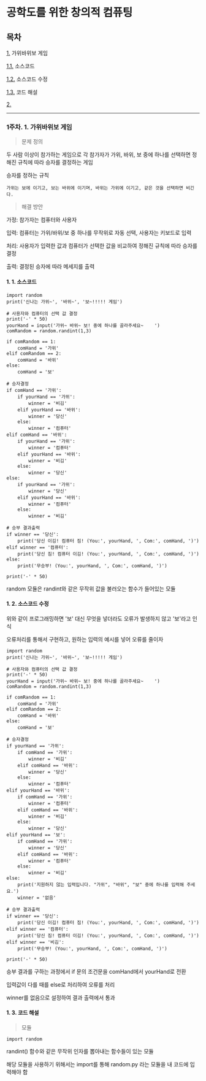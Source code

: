 # 공학도를 위한 창의적 컴퓨팅

## 목차

[1.](#1주차-1-가위바위보-게임) 가위바위보 게임

  [1.1.](#1-1-소스코드) 소스코드

  [1.2.](#1-2-소스코드-수정) 소스코드 수정

  [1.3.](#1-3-코드-해설) 코드 해설

[2.](#---------)


---

### 1주차. 1. 가위바위보 게임

> 문제 정의

두 사람 이상이 참가하는 게임으로 각 참가자가 가위, 바위, 보 중에 하나를 선택하면 정해진 규칙에 따라 승자를 결정하는 게임

승자를 정하는 규칙
```
가위는 보에 이기고, 보는 바위에 이기며, 바위는 가위에 이기고, 같은 것을 선택하면 비긴다.
```

> 해결 방안

가정: 참가자는 컴퓨터와 사용자

입력: 컴퓨터는 가위/바위/보 중 하나를 무작위로 자동 선택, 사용자는 키보드로 입력

처리: 사용자가 입력한 값과 컴퓨터가 선택한 값을 비교하여 정해진 규칙에 따라 승자를 결정

출력: 결정된 승자에 따라 메세지를 출력

#### 1. 1. 소스코드

```
import random
print('신나는 가위~', '바위~', '보~!!!!! 게임')

# 사용자와 컴퓨터의 선택 값 결정
print('-' * 50)
yourHand = input('가위~ 바위~ 보! 중에 하나를 골라주세요~    ')
comRandom = random.randint(1,3)

if comRandom == 1:
    comHand = '가위'
elif comRandom == 2:
    comHand = '바위'
else:
    comHand = '보'

# 승자결정
if comHand == '가위':
    if yourHand == '가위':
        winner = '비김'
    elif yourHand == '바위':
        winner = '당신'
    else:
        winner = '컴퓨터'
elif comHand == '바위':
    if yourHand == '가위':
        winner = '컴퓨터'
    elif yourHand == '바위':
        winner = '비김'
    else:
        winner = '당신'
else:
    if yourHand == '가위':
        winner = '당신'
    elif yourHand == '바위':
        winner = '컴퓨터'
    else:
        winner = '비김'

# 승부 결과출력
if winner == '당신':
    print('당신 이김! 컴퓨터 짐! (You:', yourHand, ', Com:', comHand, ')')
elif winner == '컴퓨터':
    print('당신 짐! 컴퓨터 이김! (You:', yourHand, ', Com:', comHand, ')')
else:
    print('무승부! (You:', yourHand, ', Com:', comHand, ')')

print('-' * 50)
```

random 모듈은 randint와 같은 무작위 값을 불러오는 함수가 들어있는 모듈

#### 1. 2. 소스코드 수정

위와 같이 프로그래밍하면 '보' 대신 무엇을 넣더라도 오류가 발생하지 않고 '보'라고 인식

오류처리를 통해서 구현하고, 원하는 입력의 예시를 넣어 오류를 줄이자

```
import random
print('신나는 가위~', '바위~', '보~!!!!! 게임')

# 사용자와 컴퓨터의 선택 값 결정
print('-' * 50)
yourHand = input('가위~ 바위~ 보! 중에 하나를 골라주세요~    ')
comRandom = random.randint(1,3)

if comRandom == 1:
    comHand = '가위'
elif comRandom == 2:
    comHand = '바위'
else:
    comHand = '보'

# 승자결정
if yourHand == '가위':
    if comHand == '가위':
        winner = '비김'
    elif comHand == '바위':
        winner = '당신'
    else:
        winner = '컴퓨터'
elif yourHand == '바위':
    if comHand == '가위':
        winner = '컴퓨터'
    elif comHand == '바위':
        winner = '비김'
    else:
        winner = '당신'
elif yourHand == '보':
    if comHand == '가위':
        winner = '당신'
    elif comHand == '바위':
        winner = '컴퓨터'
    else:
        winner = '비김'
else:
    print('지원하지 않는 입력입니다. "가위", "바위", "보" 중에 하나를 입력해 주세요.')
    winner = '없음'

# 승부 결과출력
if winner == '당신':
    print('당신 이김! 컴퓨터 짐! (You:', yourHand, ', Com:', comHand, ')')
elif winner == '컴퓨터':
    print('당신 짐! 컴퓨터 이김! (You:', yourHand, ', Com:', comHand, ')')
elif winner == '비김':
    print('무승부! (You:', yourHand, ', Com:', comHand, ')')

print('-' * 50)
```

승부 결과를 구하는 과정에서 if 문의 조건문을 comHand에서 yourHand로 전환

입력값이 다를 때를 else로 처리하여 오류를 처리

winner를 없음으로 설정하여 결과 출력에서 통과

#### 1. 3. 코드 해설

> 모듈

```
import random
```

randint() 함수와 같은 무작위 인자를 뽑아내는 함수들이 있는 모듈

해당 모듈을 사용하기 위해서는 import를 통해 random.py 라는 모듈을 내 코드에 입력해야 함
